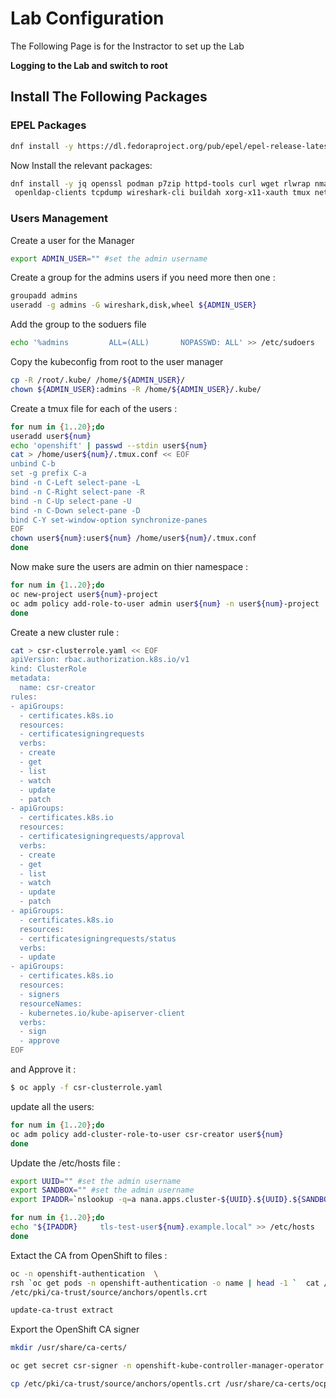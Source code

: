 # Lab Configuration

The Following Page is for the Instractor to set up the Lab

**Logging to the Lab and switch to root**

## Install The Following Packages

### EPEL Packages
```bash
dnf install -y https://dl.fedoraproject.org/pub/epel/epel-release-latest-8.noarch.rpm
```

Now Install the relevant packages:
```bash
dnf install -y jq openssl podman p7zip httpd-tools curl wget rlwrap nmap telnet ftp tftp\
 openldap-clients tcpdump wireshark-cli buildah xorg-x11-xauth tmux net-tools nfs-utils skopeo make 
```

### Users Management

Create a user for the Manager

```bash
export ADMIN_USER="" #set the admin username
```

Create a group for the admins users if you need more then one :
```bash
groupadd admins
useradd -g admins -G wireshark,disk,wheel ${ADMIN_USER}
```

Add the group to the soduers file
```bash
echo '%admins         ALL=(ALL)       NOPASSWD: ALL' >> /etc/sudoers
```

Copy the kubeconfig from root to the user manager
```bash
cp -R /root/.kube/ /home/${ADMIN_USER}/
chown ${ADMIN_USER}:admins -R /home/${ADMIN_USER}/.kube/
```

Create a tmux file for each of the users :

```bash
for num in {1..20};do
useradd user${num}
echo 'openshift' | passwd --stdin user${num} 
cat > /home/user${num}/.tmux.conf << EOF
unbind C-b
set -g prefix C-a
bind -n C-Left select-pane -L
bind -n C-Right select-pane -R
bind -n C-Up select-pane -U
bind -n C-Down select-pane -D
bind C-Y set-window-option synchronize-panes
EOF
chown user${num}:user${num} /home/user${num}/.tmux.conf
done
```

Now make sure the users are admin on thier namespace :
```bash
for num in {1..20};do
oc new-project user${num}-project
oc adm policy add-role-to-user admin user${num} -n user${num}-project
done
```

Create a new cluster rule :
```bash
cat > csr-clusterrole.yaml << EOF
apiVersion: rbac.authorization.k8s.io/v1
kind: ClusterRole
metadata:
  name: csr-creator
rules:
- apiGroups:
  - certificates.k8s.io
  resources:
  - certificatesigningrequests
  verbs:
  - create
  - get
  - list
  - watch
  - update
  - patch
- apiGroups:
  - certificates.k8s.io
  resources:
  - certificatesigningrequests/approval
  verbs:
  - create
  - get
  - list
  - watch
  - update
  - patch
- apiGroups:
  - certificates.k8s.io
  resources:
  - certificatesigningrequests/status
  verbs:
  - update
- apiGroups:
  - certificates.k8s.io
  resources:
  - signers
  resourceNames:
  - kubernetes.io/kube-apiserver-client
  verbs:
  - sign
  - approve
EOF
```
and Approve it :
```bash
$ oc apply -f csr-clusterrole.yaml
```

update all the users:
```bash
for num in {1..20};do
oc adm policy add-cluster-role-to-user csr-creator user${num}
done
```

Update the /etc/hosts file :
```bash
export UUID="" #set the admin username
export SANDBOX="" #set the admin username
export IPADDR=`nslookup -q=a nana.apps.cluster-${UUID}.${UUID}.${SANDBOX} | grep Address | awk '{print $2}' | awk -F'#' '{print $1}'`

for num in {1..20};do
echo "${IPADDR}     tls-test-user${num}.example.local" >> /etc/hosts
done
```
Extact the CA from OpenShift to files :

```bash
oc -n openshift-authentication  \
rsh `oc get pods -n openshift-authentication -o name | head -1 `  cat /run/secrets/kubernetes.io/serviceaccount/ca.crt > \
/etc/pki/ca-trust/source/anchors/opentls.crt

update-ca-trust extract
```

Export the OpenShift CA signer 
```bash
mkdir /usr/share/ca-certs/

oc get secret csr-signer -n openshift-kube-controller-manager-operator -o template='{{ index .data "tls.crt"}}' | base64 -d > /usr/share/ca-certs/ocp-ca.crt

cp /etc/pki/ca-trust/source/anchors/opentls.crt /usr/share/ca-certs/ocp-api.crt

```

